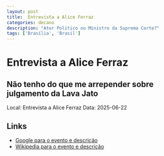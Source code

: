 ```yaml
---
layout: post
title:  Entrevista a Alice Ferraz
categories: decano
description: "Ator Político ou Ministro da Suprema Corte?"
tags: ['Brasília', 'Brasil']
---
```


# Entrevista a Alice Ferraz
## Não tenho do que me arrepender sobre julgamento da Lava Jato
Local: Entrevista a Alice Ferraz
Data: 2025-06-22

## Links 
- [Google para o evento e descrição](https://www.google.com/search?q=Gilmar%20Mendes%20%2B%20Entrevista%20a%20Alice%20Ferraz%20N%C3%A3o%20tenho%20do%20que%20me%20arrepender%20sobre%20julgamento%20da%20Lava%20Jato%20Bras%C3%ADlia%2C%20Brasil)
- [Wikipedia para o evento e descrição](https://en.wikipedia.org/w/index.php?search=Gilmar%20Mendes%20%2B%20Entrevista%20a%20Alice%20Ferraz%20N%C3%A3o%20tenho%20do%20que%20me%20arrepender%20sobre%20julgamento%20da%20Lava%20Jato%20Bras%C3%ADlia%2C%20Brasil)
